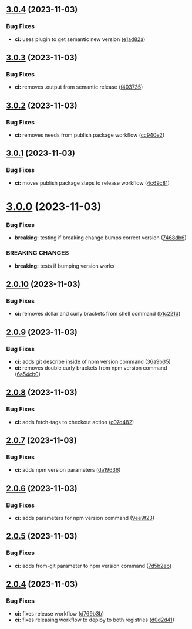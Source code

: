 ## [3.0.4](https://github.com/blastorg/srcds-log-parser/compare/v3.0.3...v3.0.4) (2023-11-03)


### Bug Fixes

* **ci:** uses plugin to get semantic new version ([e1ad82a](https://github.com/blastorg/srcds-log-parser/commit/e1ad82a67dbeb8ee8cd9d30493a235e8871d4a7d))

## [3.0.3](https://github.com/blastorg/srcds-log-parser/compare/v3.0.2...v3.0.3) (2023-11-03)


### Bug Fixes

* **ci:** removes .output from semantic release ([f403735](https://github.com/blastorg/srcds-log-parser/commit/f4037351ef259afd5c76e199e9897798a08130dd))

## [3.0.2](https://github.com/blastorg/srcds-log-parser/compare/v3.0.1...v3.0.2) (2023-11-03)


### Bug Fixes

* **ci:** removes needs from publish package workflow ([cc940e2](https://github.com/blastorg/srcds-log-parser/commit/cc940e22354f3589e16a19a4f64a76c90fa9eb75))

## [3.0.1](https://github.com/blastorg/srcds-log-parser/compare/v3.0.0...v3.0.1) (2023-11-03)


### Bug Fixes

* **ci:** moves publish package steps to release workflow ([4c69c81](https://github.com/blastorg/srcds-log-parser/commit/4c69c81d72b5ab456ed63362676d983f4f09d1d9))

# [3.0.0](https://github.com/blastorg/srcds-log-parser/compare/v2.0.10...v3.0.0) (2023-11-03)


### Bug Fixes

* **breaking:** testing if breaking change bumps correct version ([7468db6](https://github.com/blastorg/srcds-log-parser/commit/7468db6cf10e969f272d4807152b6a7507cbcbec))


### BREAKING CHANGES

* **breaking:** tests if bumping version works

## [2.0.10](https://github.com/blastorg/srcds-log-parser/compare/v2.0.9...v2.0.10) (2023-11-03)


### Bug Fixes

* **ci:** removes dollar and curly brackets from shell command ([b1c221d](https://github.com/blastorg/srcds-log-parser/commit/b1c221d7a914ed7fd0b762b1de2209d0dcc08834))

## [2.0.9](https://github.com/blastorg/srcds-log-parser/compare/v2.0.8...v2.0.9) (2023-11-03)


### Bug Fixes

* **ci:** adds git describe inside of npm version command ([36a9b35](https://github.com/blastorg/srcds-log-parser/commit/36a9b35ffd3783585697db84cf13730fab4fbcf3))
* **ci:** removes double curly brackets from npm version command ([6a54cb0](https://github.com/blastorg/srcds-log-parser/commit/6a54cb0bc289dad1c1924edc07629fe54339bbb5))

## [2.0.8](https://github.com/blastorg/srcds-log-parser/compare/v2.0.7...v2.0.8) (2023-11-03)


### Bug Fixes

* **ci:** adds fetch-tags to checkout action ([c07d482](https://github.com/blastorg/srcds-log-parser/commit/c07d482c9e329ebebeafb50dee80d7e08007c3e8))

## [2.0.7](https://github.com/blastorg/srcds-log-parser/compare/v2.0.6...v2.0.7) (2023-11-03)


### Bug Fixes

* **ci:** adds npm version parameters ([da19636](https://github.com/blastorg/srcds-log-parser/commit/da19636a126f743cac26403dfc707e7eba085058))

## [2.0.6](https://github.com/blastorg/srcds-log-parser/compare/v2.0.5...v2.0.6) (2023-11-03)


### Bug Fixes

* **ci:** adds parameters for npm version command ([9ee9f23](https://github.com/blastorg/srcds-log-parser/commit/9ee9f23d1d01c2cb9352310d34103c912b7aaeb0))

## [2.0.5](https://github.com/blastorg/srcds-log-parser/compare/v2.0.4...v2.0.5) (2023-11-03)


### Bug Fixes

* **ci:** adds from-git parameter to npm version command ([7d5b2eb](https://github.com/blastorg/srcds-log-parser/commit/7d5b2ebf46654523d28d2796e26ff3c176960d43))

## [2.0.4](https://github.com/blastorg/srcds-log-parser/compare/v2.0.3...v2.0.4) (2023-11-03)


### Bug Fixes

* **ci:** fixes release workflow ([d769b3b](https://github.com/blastorg/srcds-log-parser/commit/d769b3b20ffd90684a4ea595fc93271ad6270ba8))
* **ci:** fixes releasing workflow to deploy to both registries ([d0d2d41](https://github.com/blastorg/srcds-log-parser/commit/d0d2d41716a78baae344868c5de75d5018422a83))
